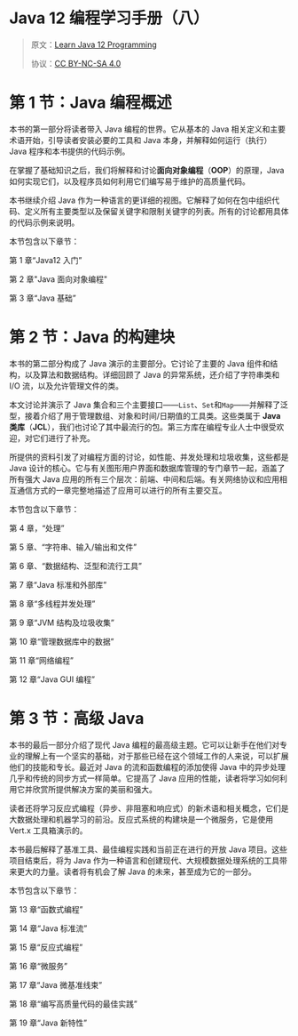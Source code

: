 # Java 12 编程学习手册（八）

> 原文：[Learn Java 12 Programming ](https://libgen.rs/book/index.php?md5=2D05FE7A99FD37AE2178F1DD99C27887)
> 
> 协议：[CC BY-NC-SA 4.0](http://creativecommons.org/licenses/by-nc-sa/4.0/)

# 第 1 节：Java 编程概述

本书的第一部分将读者带入 Java 编程的世界。它从基本的 Java 相关定义和主要术语开始，引导读者安装必要的工具和 Java 本身，并解释如何运行（执行）Java 程序和本书提供的代码示例。

在掌握了基础知识之后，我们将解释和讨论**面向对象编程**（**OOP**）的原理，Java 如何实现它们，以及程序员如何利用它们编写易于维护的高质量代码。

本书继续介绍 Java 作为一种语言的更详细的视图。它解释了如何在包中组织代码、定义所有主要类型以及保留关键字和限制关键字的列表。所有的讨论都用具体的代码示例来说明。

本节包含以下章节：

第 1 章“Java12 入门”

第 2 章"Java 面向对象编程"

第 3 章“Java 基础”

# 第 2 节：Java 的构建块

本书的第二部分构成了 Java 演示的主要部分。它讨论了主要的 Java 组件和结构，以及算法和数据结构。详细回顾了 Java 的异常系统，还介绍了字符串类和 I/O 流，以及允许管理文件的类。

本文讨论并演示了 Java 集合和三个主要接口——`List`、`Set`和`Map`——并解释了泛型，接着介绍了用于管理数组、对象和时间/日期值的工具类。这些类属于 **Java 类库**（**JCL**），我们也讨论了其中最流行的包。第三方库在编程专业人士中很受欢迎，对它们进行了补充。

所提供的资料引发了对编程方面的讨论，如性能、并发处理和垃圾收集，这些都是 Java 设计的核心。它与有关图形用户界面和数据库管理的专门章节一起，涵盖了所有强大 Java 应用的所有三个层次：前端、中间和后端。有关网络协议和应用相互通信方式的一章完整地描述了应用可以进行的所有主要交互。

本节包含以下章节：

第 4 章，“处理”

第 5 章、“字符串、输入/输出和文件”

第 6 章、“数据结构、泛型和流行工具”

第 7 章“Java 标准和外部库”

第 8 章“多线程并发处理”

第 9 章“JVM 结构及垃圾收集”

第 10 章“管理数据库中的数据”

第 11 章“网络编程”

第 12 章“Java GUI 编程”

# 第 3 节：高级 Java

本书的最后一部分介绍了现代 Java 编程的最高级主题。它可以让新手在他们对专业的理解上有一个坚实的基础，对于那些已经在这个领域工作的人来说，可以扩展他们的技能和专长。最近对 Java 的流和函数编程的添加使得 Java 中的异步处理几乎和传统的同步方式一样简单。它提高了 Java 应用的性能，读者将学习如何利用它并欣赏所提供解决方案的美丽和强大。

读者还将学习反应式编程（异步、非阻塞和响应式）的新术语和相关概念，它们是大数据处理和机器学习的前沿。反应式系统的构建块是一个微服务，它是使用 Vert.x 工具箱演示的。

本书最后解释了基准工具、最佳编程实践和当前正在进行的开放 Java 项目。这些项目结束后，将为 Java 作为一种语言和创建现代、大规模数据处理系统的工具带来更大的力量。读者将有机会了解 Java 的未来，甚至成为它的一部分。

本节包含以下章节：

第 13 章“函数式编程”

第 14 章“Java 标准流”

第 15 章“反应式编程”

第 16 章“微服务”

第 17 章“Java 微基准线束”

第 18 章“编写高质量代码的最佳实践”

第 19 章“Java 新特性”